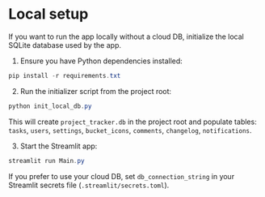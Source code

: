 Local setup
===========

If you want to run the app locally without a cloud DB, initialize the local SQLite database used by the app.

1. Ensure you have Python dependencies installed:

```powershell
pip install -r requirements.txt
```

2. Run the initializer script from the project root:

```powershell
python init_local_db.py
```

This will create `project_tracker.db` in the project root and populate tables: `tasks`, `users`, `settings`, `bucket_icons`, `comments`, `changelog`, `notifications`.

3. Start the Streamlit app:

```powershell
streamlit run Main.py
```

If you prefer to use your cloud DB, set `db_connection_string` in your Streamlit secrets file (`.streamlit/secrets.toml`).

